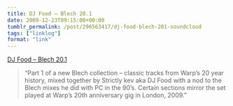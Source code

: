```yaml
---
title: DJ Food – Blech 20.1
date: 2009-12-23T09:15:00+00:00
tumblr_permalink: /post/296563417/dj-food-blech-201-soundcloud
tags: ["linklog"]
format: "link"
---
```


[DJ Food &#8211; Blech 20.1][1]

> &ldquo;Part 1 of a new Blech collection &#8211; classic tracks from Warp&rsquo;s 20 year history, mixed together by Strictly kev aka DJ Food with a nod to the Blech mixes he did with PC in the 90&rsquo;s. Certain sections mirror the set played at Warp&rsquo;s 20th anniversary gig in London, 2009.&rdquo;

[1]: http://soundcloud.com/strictly/blech-20-1
